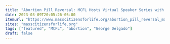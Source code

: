 ```yaml
---
title: "Abortion Pill Reversal: MCFL Hosts Virtual Speaker Series with Dr. George Delgado"
date: 2023-03-09T20:05:26-05:00
itemurl: "https://www.masscitizensforlife.org/abortion_pill_reversal_massachusetts_citizens_for_life_hosts_virtual_speaker_series_with_dr_george_delgado"
sites: "masscitizensforlife.org"
tags: ["featured", "MCFL", "abortion", "George Delgado"]
draft: false
---
```


